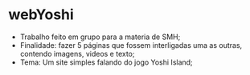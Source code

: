 # webYoshi
* Trabalho feito em grupo para a materia de SMH;
* Finalidade: fazer 5 páginas que fossem interligadas uma as outras, contendo imagens, videos e texto;
* Tema: Um site simples falando do jogo Yoshi Island;

